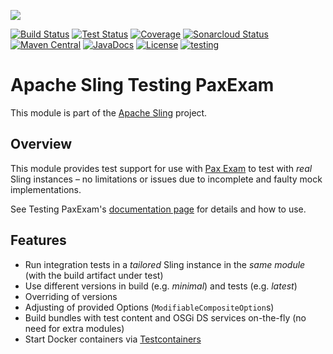 [<img src="https://sling.apache.org/res/logos/sling.png"/>](https://sling.apache.org)

 [![Build Status](https://ci-builds.apache.org/job/Sling/job/modules/job/sling-org-apache-sling-testing-paxexam/job/master/badge/icon)](https://ci-builds.apache.org/job/Sling/job/modules/job/sling-org-apache-sling-testing-paxexam/job/master/) [![Test Status](https://img.shields.io/jenkins/tests.svg?jobUrl=https://ci-builds.apache.org/job/Sling/job/modules/job/sling-org-apache-sling-testing-paxexam/job/master/)](https://ci-builds.apache.org/job/Sling/job/modules/job/sling-org-apache-sling-testing-paxexam/job/master/test/?width=800&height=600) [![Coverage](https://sonarcloud.io/api/project_badges/measure?project=apache_sling-org-apache-sling-testing-paxexam&metric=coverage)](https://sonarcloud.io/dashboard?id=apache_sling-org-apache-sling-testing-paxexam) [![Sonarcloud Status](https://sonarcloud.io/api/project_badges/measure?project=apache_sling-org-apache-sling-testing-paxexam&metric=alert_status)](https://sonarcloud.io/dashboard?id=apache_sling-org-apache-sling-testing-paxexam) [![Maven Central](https://maven-badges.herokuapp.com/maven-central/org.apache.sling/org.apache.sling.testing.paxexam/badge.svg)](https://search.maven.org/#search%7Cga%7C1%7Cg%3A%22org.apache.sling%22%20a%3A%22org.apache.sling.testing.paxexam%22) [![JavaDocs](https://www.javadoc.io/badge/org.apache.sling/org.apache.sling.testing.paxexam.svg)](https://www.javadoc.io/doc/org.apache.sling/org.apache.sling.testing.paxexam) [![License](https://img.shields.io/badge/License-Apache%202.0-blue.svg)](https://www.apache.org/licenses/LICENSE-2.0) [![testing](https://sling.apache.org/badges/group-testing.svg)](https://github.com/apache/sling-aggregator/blob/master/docs/groups/testing.md)

# Apache Sling Testing PaxExam

This module is part of the [Apache Sling](https://sling.apache.org) project.


## Overview

This module provides test support for use with [Pax Exam](https://github.com/ops4j/org.ops4j.pax.exam2) to test with *real* Sling instances – no limitations or issues due to incomplete and faulty mock implementations.

See Testing PaxExam's [documentation page](https://sling.apache.org/documentation/development/testing-paxexam.html) for details and how to use.


## Features

* Run integration tests in a *tailored* Sling instance in the *same module* (with the build artifact under test)
* Use different versions in build (e.g. *minimal*) and tests (e.g. *latest*)
* Overriding of versions
* Adjusting of provided Options (`ModifiableCompositeOption`s)
* Build bundles with test content and OSGi DS services on-the-fly (no need for extra modules)
* Start Docker containers via [Testcontainers](https://www.testcontainers.org/)
